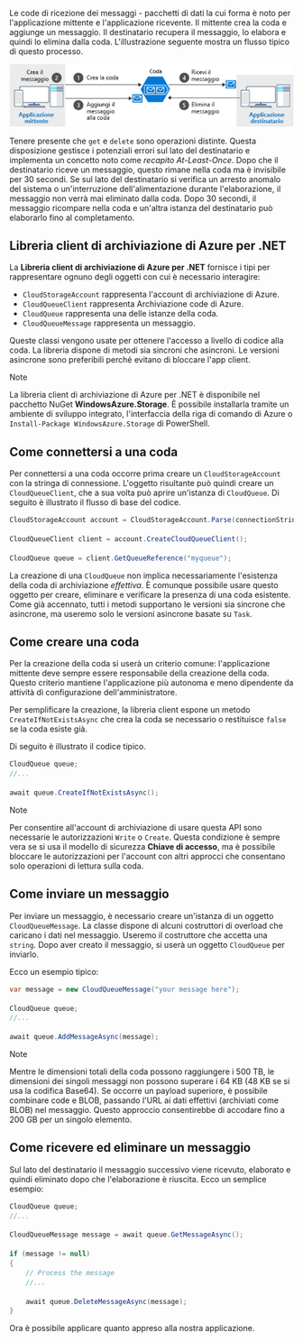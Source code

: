 Le code di ricezione dei messaggi - pacchetti di dati la cui forma è noto per l'applicazione mittente e l'applicazione ricevente. Il mittente crea la coda e aggiunge un messaggio. Il destinatario recupera il messaggio, lo elabora e quindi lo elimina dalla coda. L'illustrazione seguente mostra un flusso tipico di questo processo.

![Illustrazione che mostra un tipico flusso di messaggi attraverso Archiviazione code di Azure.](../media/6-message-flow.png)

Tenere presente che `get` e `delete` sono operazioni distinte. Questa disposizione gestisce i potenziali errori sul lato del destinatario e implementa un concetto noto come _recapito At-Least-Once_. Dopo che il destinatario riceve un messaggio, questo rimane nella coda ma è invisibile per 30 secondi. Se sul lato del destinatario si verifica un arresto anomalo del sistema o un'interruzione dell'alimentazione durante l'elaborazione, il messaggio non verrà mai eliminato dalla coda. Dopo 30 secondi, il messaggio ricompare nella coda e un'altra istanza del destinatario può elaborarlo fino al completamento.

## <a name="the-azure-storage-client-library-for-net"></a>Libreria client di archiviazione di Azure per .NET

La **Libreria client di archiviazione di Azure per .NET** fornisce i tipi per rappresentare ognuno degli oggetti con cui è necessario interagire:

- `CloudStorageAccount` rappresenta l'account di archiviazione di Azure.
- `CloudQueueClient` rappresenta Archiviazione code di Azure.
- `CloudQueue` rappresenta una delle istanze della coda.
- `CloudQueueMessage` rappresenta un messaggio.

Queste classi vengono usate per ottenere l'accesso a livello di codice alla coda. La libreria dispone di metodi sia sincroni che asincroni. Le versioni asincrone sono preferibili perché evitano di bloccare l'app client.

> [!NOTE]
> La libreria client di archiviazione di Azure per .NET è disponibile nel pacchetto NuGet **WindowsAzure.Storage**. È possibile installarla tramite un ambiente di sviluppo integrato, l'interfaccia della riga di comando di Azure o `Install-Package WindowsAzure.Storage` di PowerShell.

## <a name="how-to-connect-to-a-queue"></a>Come connettersi a una coda

Per connettersi a una coda occorre prima creare un `CloudStorageAccount` con la stringa di connessione. L'oggetto risultante può quindi creare un `CloudQueueClient`, che a sua volta può aprire un'istanza di `CloudQueue`. Di seguito è illustrato il flusso di base del codice.

```csharp
CloudStorageAccount account = CloudStorageAccount.Parse(connectionString);

CloudQueueClient client = account.CreateCloudQueueClient();

CloudQueue queue = client.GetQueueReference("myqueue");
```

La creazione di una `CloudQueue` non implica necessariamente l'esistenza della coda di archiviazione _effettiva_. È comunque possibile usare questo oggetto per creare, eliminare e verificare la presenza di una coda esistente. Come già accennato, tutti i metodi supportano le versioni sia sincrone che asincrone, ma useremo solo le versioni asincrone basate su `Task`.

## <a name="how-to-create-a-queue"></a>Come creare una coda

Per la creazione della coda si userà un criterio comune: l'applicazione mittente deve sempre essere responsabile della creazione della coda. Questo criterio mantiene l'applicazione più autonoma e meno dipendente da attività di configurazione dell'amministratore. 

Per semplificare la creazione, la libreria client espone un metodo `CreateIfNotExistsAsync` che crea la coda se necessario o restituisce `false` se la coda esiste già. 

Di seguito è illustrato il codice tipico.

```csharp
CloudQueue queue;
//...

await queue.CreateIfNotExistsAsync();
```

> [!NOTE]
> Per consentire all'account di archiviazione di usare questa API sono necessarie le autorizzazioni `Write` o `Create`. Questa condizione è sempre vera se si usa il modello di sicurezza **Chiave di accesso**, ma è possibile bloccare le autorizzazioni per l'account con altri approcci che consentano solo operazioni di lettura sulla coda.

## <a name="how-to-send-a-message"></a>Come inviare un messaggio

Per inviare un messaggio, è necessario creare un'istanza di un oggetto `CloudQueueMessage`. La classe dispone di alcuni costruttori di overload che caricano i dati nel messaggio. Useremo il costruttore che accetta una `string`. Dopo aver creato il messaggio, si userà un oggetto `CloudQueue` per inviarlo.

Ecco un esempio tipico:

```csharp
var message = new CloudQueueMessage("your message here");

CloudQueue queue;
//...

await queue.AddMessageAsync(message);
```

> [!NOTE]
> Mentre le dimensioni totali della coda possono raggiungere i 500 TB, le dimensioni dei singoli messaggi non possono superare i 64 KB (48 KB se si usa la codifica Base64). Se occorre un payload superiore, è possibile combinare code e BLOB, passando l'URL ai dati effettivi (archiviati come BLOB) nel messaggio. Questo approccio consentirebbe di accodare fino a 200 GB per un singolo elemento.

## <a name="how-to-receive-and-delete-a-message"></a>Come ricevere ed eliminare un messaggio

Sul lato del destinatario il messaggio successivo viene ricevuto, elaborato e quindi eliminato dopo che l'elaborazione è riuscita. Ecco un semplice esempio:

```C#
CloudQueue queue;
//...

CloudQueueMessage message = await queue.GetMessageAsync();

if (message != null)
{
    // Process the message
    //...

    await queue.DeleteMessageAsync(message);
}
```

Ora è possibile applicare quanto appreso alla nostra applicazione.